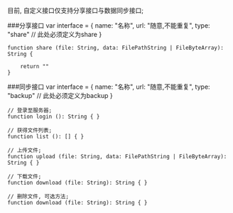 目前, 自定义接口仅支持分享接口与数据同步接口;

###分享接口
    var interface = {
        name: "名称",
        url: "随意,不能重复",
        type: "share" // 此处必须定义为share
    }


    function share (file: String, data: FilePathString | FileByteArray): String {

        return ""
    }


###同步接口
    var interface = {
        name: "名称",
        url: "随意,不能重复",
        type: "backup" // 此处必须定义为backup
    }


    // 登录至服务器;
    function login (): String { }

    // 获得文件列表;
    function list (): [] { }

    // 上传文件;
    function upload (file: String, data: FilePathString | FileByteArray): String { }

    // 下载文件;
    function download (file: String): String { }

    // 删除文件, 可选方法;
    function download (file: String): String { }